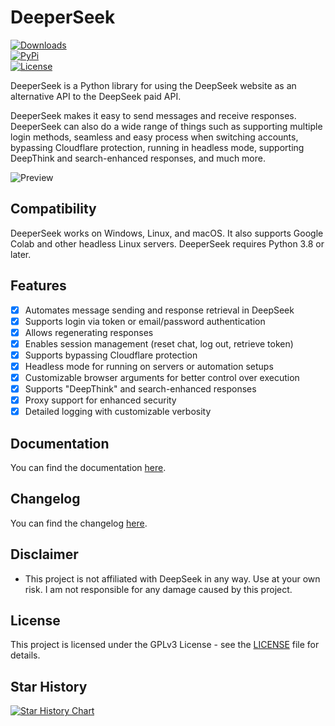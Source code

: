 # DeeperSeek  
[![Downloads](https://static.pepy.tech/badge/deeperseek)](https://pepy.tech/project/deeperseek)  
[![PyPi](https://img.shields.io/pypi/v/DeeperSeek.svg)](https://pypi.python.org/pypi/DeeperSeek)  
[![License](https://img.shields.io/github/license/theAbdoSabbagh/DeeperSeek.svg?color=green)](https://github.com/theAbdoSabbagh/DeeperSeek/blob/main/LICENSE)  

DeeperSeek is a Python library for using the DeepSeek website as an alternative API to the DeepSeek paid API.

DeeperSeek makes it easy to send messages and receive responses. DeeperSeek can also do a wide range of things such as supporting multiple login methods, seamless and easy process when switching accounts, bypassing Cloudflare protection, running in headless mode, supporting DeepThink and search-enhanced responses, and much more.

![Preview](https://raw.githubusercontent.com/theAbdoSabbagh/DeeperSeek/main/docs/assets/preview.png)  

## Compatibility  

DeeperSeek works on Windows, Linux, and macOS. It also supports Google Colab and other headless Linux servers. DeeperSeek requires Python 3.8 or later.

## Features  

-   [x] Automates message sending and response retrieval in DeepSeek
-   [x] Supports login via token or email/password authentication
-   [x] Allows regenerating responses
-   [x] Enables session management (reset chat, log out, retrieve token)
-   [x] Supports bypassing Cloudflare protection
-   [x] Headless mode for running on servers or automation setups
-   [x] Customizable browser arguments for better control over execution
-   [x] Supports "DeepThink" and search-enhanced responses
-   [x] Proxy support for enhanced security
-   [x] Detailed logging with customizable verbosity

## Documentation  

You can find the documentation [here](https://github.com/theAbdoSabbagh/DeeperSeek/blob/main/docs/README.md).  

## Changelog  

You can find the changelog [here](https://github.com/theAbdoSabbagh/DeeperSeek/blob/main/CHANGELOG.md).  

## Disclaimer  

- This project is not affiliated with DeepSeek in any way. Use at your own risk. I am not responsible for any damage caused by this project.  

## License  

This project is licensed under the GPLv3 License - see the [LICENSE](LICENSE) file for details.  

## Star History

[![Star History Chart](https://api.star-history.com/svg?repos=theAbdoSabbagh/DeeperSeek&type=Date)](https://star-history.com/#theAbdoSabbagh/DeeperSeek&Date)